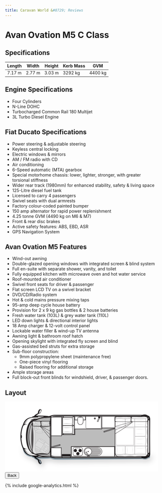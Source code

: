 ```yaml
---
title: Caravan World &#8729; Reviews 
---
```


<link href="../styles/custom.css" rel="stylesheet" />

# Avan Ovation M5 C Class

## Specifications

| **Length** | **Width** | **Height** | **Kerb Mass** | **GVM**  |
|------------|-----------|------------|---------------|----------|
| 7.17 m     | 2.77 m    | 3.03 m     | 3292 kg       | 4400 kg  |


## Engine Specifications
- Four Cylinders
- N-Line DOHC
- Turbocharged Common Rail 180 Multijet
- 3L Turbo Diesel Engine

## Fiat Ducato Specifications
- Power steering & adjustable steering
- Keyless central locking 
- Electric windows & mirrors 
- AM / FM radio with CD
- Air conditioning 
- 6-Speed automatic (MTA) gearbox 
- Special motorhome chassis: lower, lighter, stronger, with greater torsional stiffness
- Wider rear track (1980mm) for enhanced stability, safety & living space
- 125-Litre diesel fuel tank
- Licensed to carry 4 passengers
- Swivel seats with dual armrests
- Factory colour-coded painted bumper
- 150 amp alternator for rapid power replenishment
- 4.25 tonne GVM (4490 kg on M6 & M7)
- Front & rear disc brakes
- Active safety features: ABS, EBD, ASR
- GPS Navigation System

## Avan Ovation M5 Features
- Wind-out awning
- Double-glazed opening windows with integrated screen & blind system
- Full en-suite with separate shower, vanity, and toilet
- Fully equipped kitchen with microwave oven and hot water service
- Roof-mounted air conditioner
- Swivel front seats for driver & passenger
- Flat screen LCD TV on a swivel bracket
- DVD/CD/Radio system
- Hot & cold mains pressure mixing taps
- 95-amp deep cycle house battery
- Provision for 2 x 9 kg gas bottles & 2 house batteries
- Fresh water tank (103L) & grey water tank (110L)
- LED down lights & directional interior lights
- 18 Amp charger & 12-volt control panel
- Lockable water filler & wind-up TV antenna
- Awning light & bathroom roof hatch
- Opening skylight with integrated fly screen and blind
- Gas-assisted bed struts for extra storage
- Sub-floor construction:
  - 9mm polypropylene sheet (maintenance free)
  - One-piece vinyl flooring
  - Raised flooring for additional storage
- Ample storage areas
- Full block-out front blinds for windshield, driver, & passenger doors.

## Layout

<a href="../images/floorplan.png" target="_blank">
    <img src="../images/floorplan.png" />
</a>
<a href="/"><button class="nav-button"><i class="arrow arrow-left"></i> Back</button></a>

{% include google-analytics.html %}